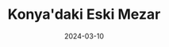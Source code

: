 ---
layout: project
title: Konya'daki Eski Mezar
category: Fotogrametri
date: 2024-03-10
embed_url: https://sketchfab.com/models/f5b4afb75f844c7394870344c74a7b53/embed
description: Eserin etrafında bilgilendirici bir tabela olmadığı için bilgi sahibi değilim.
has_full_page: false
--- 